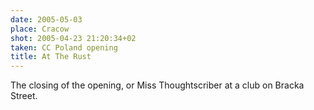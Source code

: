 ```yaml
---
date: 2005-05-03
place: Cracow
shot: 2005-04-23 21:20:34+02
taken: CC Poland opening
title: At The Rust
---
```


The closing of the opening, or Miss Thoughtscriber at a club on Bracka Street.
